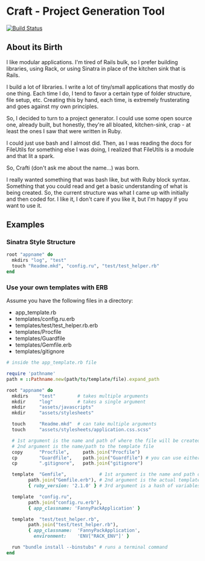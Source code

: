# Craft - Project Generation Tool

[![Build Status](https://travis-ci.org/revans/craft.png?branch=master)](https://travis-ci.org/revans/crafti)

## About its Birth

I like modular applications. I'm tired of Rails bulk, so I prefer building libraries, using Rack, or using Sinatra in place of the kitchen sink that is Rails.

I build a lot of libraries. I write a lot of tiny/small applications that mostly do one thing. Each time I do, I tend to favor a certain type of folder structure, file setup, etc. Creating this by hand, each time, is extremely frusterating and goes against my own principles.

So, I decided to turn to a project generator. I could use some open source one, already built, but honestly, they're all bloated, kitchen-sink, crap - at least the ones I saw that were written in Ruby.

I could just use bash and I almost did. Then, as I was reading the docs for FileUtils for something else I was doing, I realized that FileUtils is a module and that lit a spark.

So, Crafti (don't ask me about the name...) was born.

I really wanted something that was bash like, but with Ruby block syntax. Something that you could read and get a basic understanding of what is being created. So, the current structure was what I came up with initially and then coded for. I like it, I don't care if you like it, but I'm happy if you want to use it.

## Examples

### Sinatra Style Structure

````ruby
root "appname" do
  mkdirs "log", "test"
  touch "Readme.mkd", "config.ru", "test/test_helper.rb"
end
````

### Use your own templates with ERB

Assume you have the following files in a directory:

* app_template.rb
* templates/config.ru.erb
* templates/test/test_helper.rb.erb
* templates/Procfile
* templates/Guardfile
* templates/Gemfile.erb
* templates/gitignore

````ruby
# inside the app_template.rb file

require 'pathname'
path = ::Pathname.new(path/to/template/file).expand_path

root "appname" do
  mkdirs    "test"        # takes multiple arguments
  mkdir     "log"         # takes a single argument
  mkdir     "assets/javascripts"
  mkdir     "assets/stylesheets"

  touch     "Readme.mkd"  # can take multiple arguments
  touch     "assets/stylesheets/application.css.scss"

  # 1st argument is the name and path of where the file will be created
  # 2nd argument is the name/path to the template file
  copy      "Procfile",     path.join("Procfile")
  cp        "Guardfile",    path.join("Guardfile") # you can use either cp or copy
  cp        ".gitignore",   path.join("gitignore")

  template  "Gemfile",            # 1st argument is the name and path of where the file will be created
        path.join("Gemfile.erb"), # 2nd argument is the actual template
        { ruby_version: '2.1.0' } # 3rd argument is a hash of variables for the ERB template

  template  "config.ru",
        path.join("config.ru.erb"),
        { app_classname: 'FannyPackApplication' }

  template  "test/test_helper.rb",
        path.join("test/test_helper.rb"),
        { app_classname:  'FannyPackApplication',
          environment:    'ENV["RACK_ENV"]' }

  run "bundle install --binstubs" # runs a terminal command
end

````
